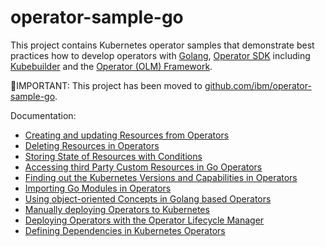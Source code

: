 # operator-sample-go

This project contains Kubernetes operator samples that demonstrate best practices how to develop operators with [Golang](https://go.dev/), [Operator SDK](https://sdk.operatorframework.io/) including [Kubebuilder](https://github.com/kubernetes-sigs/kubebuilder) and the [Operator (OLM) Framework](https://operatorframework.io/).

🔴IMPORTANT: This project has been moved to [github.com/ibm/operator-sample-go](https://github.com/IBM/operator-sample-go).

Documentation:

* [Creating and updating Resources from Operators](http://heidloff.net/article/updating-resources-kubernetes-operators/)
* [Deleting Resources in Operators](http://heidloff.net/article/deleting-resources-kubernetes-operators/)
* [Storing State of Resources with Conditions](http://heidloff.net/article/storing-state-status-kubernetes-resources-conditions-operators-go/)
* [Accessing third Party Custom Resources in Go Operators](http://heidloff.net/article/accessing-third-party-custom-resources-go-operators/)
* [Finding out the Kubernetes Versions and Capabilities in Operators](http://heidloff.net/article/finding-kubernetes-version-capabilities-operators/)
* [Importing Go Modules in Operators](http://heidloff.net/article/importing-go-modules-kubernetes-operators/)
* [Using object-oriented Concepts in Golang based Operators](http://heidloff.net/article/object-oriented-concepts-golang/)
* [Manually deploying Operators to Kubernetes](http://heidloff.net/article/manually-deploying-operators-to-kubernetes/)
* [Deploying Operators with the Operator Lifecycle Manager](http://heidloff.net/article/deploying-operators-operator-lifecycle-manager-olm/)
* [Defining Dependencies in Kubernetes Operators](http://heidloff.net/article/defining-dependencies-kubernetes-operators/)
